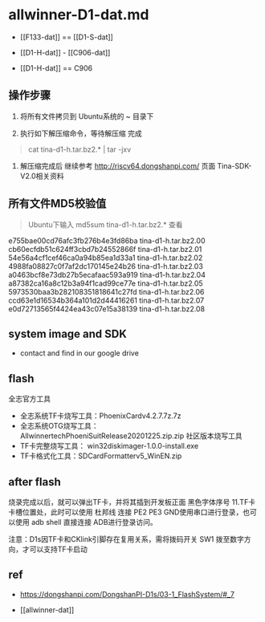 

# allwinner-D1-dat.md

- [[F133-dat]] == [[D1-S-dat]] 

- [[D1-H-dat]] - [[C906-dat]]

- [[D1-H-dat]] == C906 





## 操作步骤

1. 将所有文件拷贝到 Ubuntu系统的 ~ 目录下

2. 执行如下解压缩命令，等待解压缩 完成

>   cat tina-d1-h.tar.bz2.* | tar -jxv
> 
1. 解压缩完成后 继续参考 http://riscv64.dongshanpi.com/ 页面 Tina-SDK-V2.0相关资料

## 所有文件MD5校验值

> Ubuntu下输入 md5sum tina-d1-h.tar.bz2.* 查看

e755bae00cd76afc3fb276b4e3fd86ba  tina-d1-h.tar.bz2.00
cb60ecfdb51c624ff3cbd7b24552866f  tina-d1-h.tar.bz2.01
54e56a4cf1cef46ca0a94b85ea1d33a1  tina-d1-h.tar.bz2.02
4988fa08827c0f7af2dc170145e24b26  tina-d1-h.tar.bz2.03
a0463bcf8e73db27b5ecafaac593a919  tina-d1-h.tar.bz2.04
a87382ca16a8c12b3a94f1cad99ce77e  tina-d1-h.tar.bz2.05
5973530baa3b282108351818641c27fd  tina-d1-h.tar.bz2.06
ccd63e1d16534b364a101d2d44416261  tina-d1-h.tar.bz2.07
e0d72713565f4424ea43c07e15a38139  tina-d1-h.tar.bz2.08


## system image and SDK 

- contact and find in our google drive 

## flash 

全志官方工具
- 全志系统TF卡烧写工具：PhoenixCardv4.2.7.7z.7z
- 全志系统OTG烧写工具：AllwinnertechPhoeniSuitRelease20201225.zip.zip
社区版本烧写工具
- TF卡完整烧写工具： win32diskimager-1.0.0-install.exe
- TF卡格式化工具：SDCardFormatterv5_WinEN.zip


## after flash 

烧录完成以后，就可以弹出TF卡，并将其插到开发板正面 黑色字体序号 11.TF卡卡槽位置处，此时可以使用 杜邦线 连接 PE2 PE3 GND使用串口进行登录，也可以使用 adb shell 直接连接 ADB进行登录访问。

注意：D1s因TF卡和CKlink引脚存在复用关系，需将拨码开关 SW1 拨至数字方向，才可以支持TF卡启动

## ref 

- https://dongshanpi.com/DongshanPI-D1s/03-1_FlashSystem/#_7

- [[allwinner-dat]]